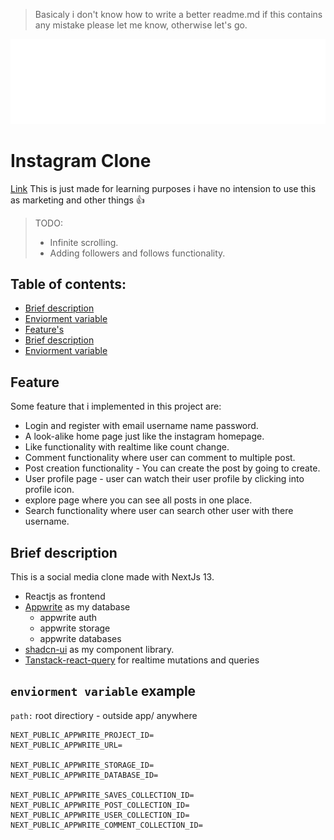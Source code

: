 > Basicaly i don't know how to write a better readme.md if this contains any mistake please let me know, otherwise let's go.

<img src="./public/assets/logo-white.svg" alt="instagram logo" width="1000px"/>

# Instagram Clone
[Link](https://instagram-clone-zeddxx.vercel.app)
This is just made for learning purposes i have no intension to use this as marketing and other things 👍

> TODO:
> - Infinite scrolling.
> - Adding followers and follows functionality.

## Table of contents:

- [Brief description](#brief-description)
- [Enviorment variable](#.env-example)
- [Feature's](#feature)
- [Brief description](#brief-description)
- [Enviorment variable](#enviorment-variable-example)

## Feature

Some feature that i implemented in this project are:
- Login and register with email username name password.
- A look-alike home page just like the instagram homepage.
- Like functionality with realtime like count change.
- Comment functionality where user can comment to multiple post.
- Post creation functionality - You can create the post by going to create.
- User profile page - user can watch their user profile by clicking into profile icon.
- explore page where you can see all posts in one place.
- Search functionality where user can search other user with there username.

## Brief description

This is a social media clone made with NextJs 13.

- Reactjs as frontend
- [Appwrite](https://www.appwrite.io) as my database
  - appwrite auth
  - appwrite storage
  - appwrite databases
- [shadcn-ui](https://ui.shadcn.com) as my component library.
- [Tanstack-react-query](https://tanstack.com) for realtime mutations and queries


## ```enviorment variable``` example

```path:``` root directiory - outside app/ anywhere

```
NEXT_PUBLIC_APPWRITE_PROJECT_ID=
NEXT_PUBLIC_APPWRITE_URL=

NEXT_PUBLIC_APPWRITE_STORAGE_ID=
NEXT_PUBLIC_APPWRITE_DATABASE_ID=

NEXT_PUBLIC_APPWRITE_SAVES_COLLECTION_ID=
NEXT_PUBLIC_APPWRITE_POST_COLLECTION_ID=
NEXT_PUBLIC_APPWRITE_USER_COLLECTION_ID=
NEXT_PUBLIC_APPWRITE_COMMENT_COLLECTION_ID=
```
